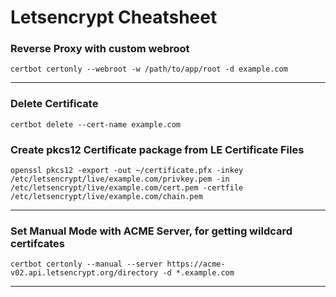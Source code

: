 # Letsencrypt Cheatsheet

### Reverse Proxy with custom webroot
```
certbot certonly --webroot -w /path/to/app/root -d example.com
```
---

### Delete Certificate
```
certbot delete --cert-name example.com
```

### Create pkcs12 Certificate package from LE Certificate Files
```
openssl pkcs12 -export -out ~/certificate.pfx -inkey /etc/letsencrypt/live/example.com/privkey.pem -in /etc/letsencrypt/live/example.com/cert.pem -certfile /etc/letsencrypt/live/example.com/chain.pem
```
---


### Set Manual Mode with ACME Server, for getting wildcard certifcates
```
certbot certonly --manual --server https://acme-v02.api.letsencrypt.org/directory -d *.example.com
```
---

